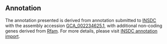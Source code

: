 

Annotation
----------

The annotation presented is derived from annotation submitted to
[INSDC](http://www.insdc.org) with the assembly accession
[GCA\_002234625.1](http://www.ebi.ac.uk/ena/data/view/GCA_002234625.1),
with additional non-coding genes derived from
[Rfam](http://rfam.xfam.org/). For more details, please visit [INSDC
annotation
import](http://ensemblgenomes.org/info/data/insdc_annotation).
